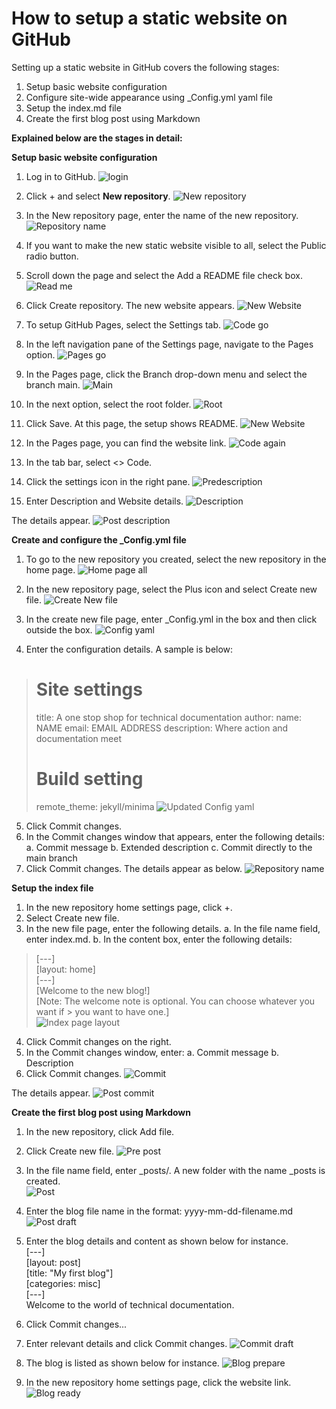 # How to setup a static website on GitHub
Setting up a static website in GitHub covers the following stages:
1.	Setup basic website configuration	
2.	Configure site-wide appearance using _Config.yml yaml file
3.	Setup the index.md file
4.	Create the first blog post using Markdown


**Explained below are the stages in detail:**

**Setup basic website configuration**

1.	Log in to GitHub. 
![login](./images/static_website/login.png)
 
5.	Click + and select **New repository**. 
![New repository](./images/static_website/newrepository.png)

 
6.	In the New repository page, enter the name of the new repository. 
![Repository name](./images/static_website/repositoryname.png)
 
7.	If you want to make the new static website visible to all, select the Public radio button. 
8.	Scroll down the page and select the Add a README file check box. 
![Read me](./images/static_website/publicreadme.png)
 
9.	Click Create repository. The new website appears. 
![New Website](./images/static_website/new_static_website.png)
 
10.	To setup GitHub Pages, select the Settings tab. 
![Code go](./images/static_website/code.png)
 
11.	In the left navigation pane of the Settings page, navigate to the Pages option.
![Pages go](./images/static_website/pages.png)
 
12.	 In the Pages page, click the Branch drop-down menu and select the branch main.
![Main](./images/static_website/branchmain.png)
 
13.	 In the next option, select the root folder. 
![Root](./images/static_website/root.png)
 
14.	Click Save. At this page, the setup shows README. 
![New Website](./images/static_website/newwebsitecreated.png)
 
15.	In the Pages page, you can find the website link.
![Code again](./images/static_website/codeagain.png)
 
16.	In the tab bar, select <> Code. 
17.	Click the settings icon in the right pane. 
![Predescription](./images/static_website/predescription.png)
 
18.	Enter Description and Website details.
![Description](./images/static_website/description.png)
 
The details appear. 
![Post description](./images/static_website/postdescription.png)
 


**Create and configure the _Config.yml file**
1.	To go to the new repository you created, select the new repository in the home page. 
![Home page all](./images/static_website/all_in_one_homepage.png)
 
2.	In the new repository page, select the Plus icon and select Create new file. 
![Create New file](./images/static_website/new_web_homepage.png)
 
3.	In the create new file page, enter _Config.yml in the box and then click outside the box. 
![Config yaml](./images/static_website/configyml.png)
 
4.	Enter the configuration details. A sample is below:
> # Site settings
>title: A one stop shop for technical documentation
>author:
 > name: NAME
 > email: EMAIL ADDRESS
>description: Where action and documentation meet
> # Build setting
> remote_theme: jekyll/minima
![Updated Config yaml](./images/static_website/updateconfigyml.png)
 
5.	Click Commit changes. 
6.	In the Commit changes window that appears, enter the following details:
a.	Commit message
b.	Extended description
c.	Commit directly to the main branch
7.	Click Commit changes. The details appear as below. 
![Repository name](./images/static_website/repositoryname.png)
 

**Setup the index file**
1.	In the new repository home settings page, click +. 
2.	Select Create new file.
3.	In the new file page, enter the following details.
a.	In the file name field, enter index.md.
b.	In the content box, enter the following details:
> [---]  
> [layout: home]  
> [---]  
> [Welcome to the new blog!]  
> [Note: The welcome note is optional. You can choose whatever you want if > you want to have one.]  
![Index page layout](./images/static_website/index_pg_lyout.png)
 
4.	Click Commit changes on the right. 
5.	In the Commit changes window, enter:
a.	Commit message 
b.	Description 
6.	Click Commit changes.
![Commit](./images/static_website/commit1.png)
 
The details appear. 
![Post commit](./images/static_website/post_commit.png)
  

**Create the first blog post using Markdown**
1.	In the new repository, click Add file.
2.	Click Create new file.
![Pre post](./images/static_website/pre_post.png)

3.	In the file name field, enter _posts/. A new folder with the name _posts is created.   
![Post](./images/static_website/posts.png)
 
4.	Enter the blog file name in the format: yyyy-mm-dd-filename.md
![Post draft](./images/static_website/posts_draft1.png)
 
5.	Enter the blog details and content as shown below for instance.   
[---]   
[layout: post]   
[title: "My first blog"]   
[categories: misc]   
[---]   
Welcome to the world of technical documentation.
6.	Click Commit changes...
7.	Enter relevant details and click Commit changes. 
![Commit draft](./images/static_website/commit_blog1.png)
 
8.	The blog is listed as shown below for instance. 
![Blog prepare](./images/static_website/blogprepare.png)
 
9.	In the new repository home settings page, click the website link. 
![Blog ready](./images/static_website/blogready.png)
 
